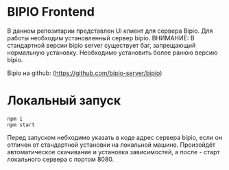 # BIPIO Frontend

В данном репозитарии представлен UI клиент для сервера Bipio. Для работы необходим установленный сервер bipio.
ВНИМАНИЕ: В стандартной версии bipio server существует баг, запрещающий нормальную установку. Необходимо установить более ранюю версию bipio.

Bipio на github: (https://github.com/bipio-server/bipio)


# Локальный запуск

```
npm i
npm start
```
Перед запуском небходимо указать в коде адрес сервера bipio, если он отличен от стандартной установки на локальной машине.
Произойдёт автоматическое скачивание и установка зависимостей, а после - старт локального сервера с портом 8080.

